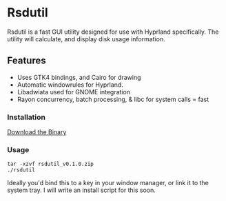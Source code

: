 # Rsdutil

Rsdutil is a fast GUI utility designed for use with Hyprland specifically. The utility will calculate, and display disk usage information.

## Features

* Uses GTK4 bindings, and Cairo for drawing
* Automatic windowrules for Hyprland.
* Libadwiata used for GNOME integration
* Rayon concurrency, batch processing, & libc for system calls = fast

### Installation

[Download the Binary](https://github.com/tom773/rsdutil/releases/download/0.1.1/rsdutil_v0.1.1.zip)

### Usage

```
tar -xzvf rsdutil_v0.1.0.zip
./rsdutil
```
Ideally you'd bind this to a key in your window manager, or link it to the system tray. I will write an install script for this soon.
